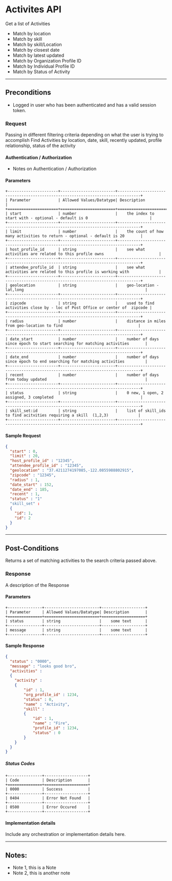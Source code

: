 # Activites API
Get a list of Activities
- Match by location
- Match by skill
- Match by skill/Location
- Match by closest date
- Match by latest updated
- Match by Organization Profile ID
- Match by Individual Profile ID
- Match by Status of Activity
---
## Preconditions
 - Logged in user who has been authenticated and has a valid session token.

### Request
Passing in different filtering criteria depending on what the user is trying to accomplish
Find Activities by location, date, skill, recently updated, profile relationship, status of the activity

#### Authentication / Authorization
 - Notes on Authentication / Authorization

#### Parameters

```eval_rst
+----------------------+------------------------+--------------------------------------------------------------------------------+
| Parameter            | Allowed Values/Datatype| Description                                                                    |
+======================+========================+================================================================================+
| start                | number                 |    the index to start with - optional - default is 0                           |
+----------------------+------------------------+--------------------------------------------------------------------------------+
| limit                | number                 |    the count of how many activities to return - optional - default is 20       |
+----------------------+------------------------+--------------------------------------------------------------------------------+
| host_profile_id      | string                 |    see what activities are related to this profile owns                        |
+----------------------+------------------------+--------------------------------------------------------------------------------+
| attendee_profile_id  | string                 |    see what activities are related to this profile is working with             |
+----------------------+------------------------+--------------------------------------------------------------------------------+
| geolocation          | string                 |    geo-location - lat,long                                                     |
+----------------------+------------------------+--------------------------------------------------------------------------------+
| zipcode              | string                 |    used to find activities close by - loc of Post Office or center of  zipcode |
+----------------------+------------------------+--------------------------------------------------------------------------------+
| radius               | number                 |    distance in miles from geo-location to find                                 |
+----------------------+------------------------+--------------------------------------------------------------------------------+
| date_start           | number                 |    number of days since epoch to start searching for matching activities       |
+----------------------+------------------------+--------------------------------------------------------------------------------+
| date_end             | number                 |    number of days since epoch to end searching for matching activities         |
+----------------------+------------------------+--------------------------------------------------------------------------------+
| recent               | number                 |    number of days from today updated                                           |
+----------------------+------------------------+--------------------------------------------------------------------------------+
| status               | string                 |    0 new, 1 open, 2 assigned, 3 completed                                      |
+----------------------+------------------------+--------------------------------------------------------------------------------+
| skill_set:id         | string                 |    list of skill_ids to find acitvities requiring a skill  (1,2,3)             |
+----------------------+------------------------+--------------------------------------------------------------------------------+
```

#### Sample Request

```json
{
  "start" : 0,
  "limit" : 20,
  "host_profile_id" : "12345",
  "attendee_profile_id" : "12345",
  "geolocation" : "37.4211274197085,-122.0855988802915",
  "zipcode" : "12345",
  "radius" : 1,
  "date_start" : 152,
  "date_end" : 185,
  "recent" : 1,
  "status" : "1"
  "skill_set" :
  {
  	"id": 1,
  	"id": 2
  }		
}
```

---
## Post-Conditions
Returns a set of matching activities to the search criteria passed above.

### Response

A description of the Response

#### Parameters

```eval_rst
+---------------+------------------------+-------------------+
| Parameter     | Allowed Values/Datatype| Description       |
+===============+========================+===================+
| status        | string                 |    some text      |
+---------------+------------------------+-------------------+
| message       | string                 |    some text      |
+---------------+------------------------+-------------------+

```

#### Sample Response

```json
{
  "status" : "0000",
  "message" : "looks good bro",
  "activities" : 
  {
  	"activity" : 
  	{
  		"id" : 1,
  		"org_profile_id" : 1234,
  		"status" : 0,
  		"name" : "Activity",
  		"skill" :
  		{ 
  			"id" : 1,
  			"name" : "Fire",
  			"profile_id" : 1234,
  			"status" : 0
  		}
  	}
  }
}
```
##### Status Codes

```eval_rst
+---------------+-------------------+
| Code          | Description       |
+===============+===================+
| 0000          | Success           |
+---------------+-------------------+
| 0404          | Error Not Found   |
+---------------+-------------------+
| 0500          | Error Occured     |
+---------------+-------------------+
```

#### Implementation details

Include any orchestration or implementation details here.

---
## Notes:
- Note 1, this is a Note
- Note 2, this is another note

